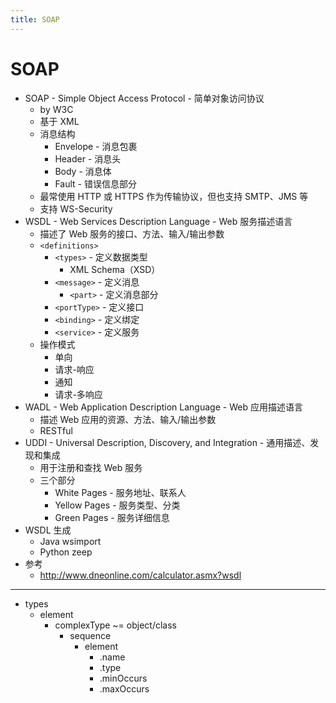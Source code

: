 ```yaml
---
title: SOAP
---
```


# SOAP

- SOAP - Simple Object Access Protocol - 简单对象访问协议
  - by W3C
  - 基于 XML
  - 消息结构
    - Envelope - 消息包裹
    - Header - 消息头
    - Body - 消息体
    - Fault - 错误信息部分
  - 最常使用 HTTP 或 HTTPS 作为传输协议，但也支持 SMTP、JMS 等
  - 支持 WS-Security
- WSDL - Web Services Description Language - Web 服务描述语言
  - 描述了 Web 服务的接口、方法、输入/输出参数
  - `<definitions>`
    - `<types>` - 定义数据类型
      - XML Schema（XSD）
    - `<message>` - 定义消息
      - `<part>` - 定义消息部分
    - `<portType>` - 定义接口
    - `<binding>` - 定义绑定
    - `<service>` - 定义服务
  - 操作模式
    - 单向
    - 请求-响应
    - 通知
    - 请求-多响应
- WADL - Web Application Description Language - Web 应用描述语言
  - 描述 Web 应用的资源、方法、输入/输出参数
  - RESTful
- UDDI - Universal Description, Discovery, and Integration - 通用描述、发现和集成
  - 用于注册和查找 Web 服务
  - 三个部分
    - White Pages - 服务地址、联系人
    - Yellow Pages - 服务类型、分类
    - Green Pages - 服务详细信息
- WSDL 生成
  - Java wsimport
  - Python zeep
- 参考
  - http://www.dneonline.com/calculator.asmx?wsdl

---

- types
  - element
    - complexType ~= object/class
      - sequence
        - element
          - .name
          - .type
          - .minOccurs
          - .maxOccurs
